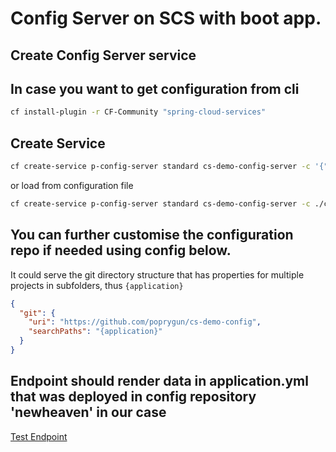 # Config Server on SCS with boot app.

## Create Config Server service

## In case you want to get configuration from cli

```bash
cf install-plugin -r CF-Community "spring-cloud-services"
```

## Create Service

```bash
cf create-service p-config-server standard cs-demo-config-server -c '{"git": {"uri": "https://github.com/poprygun/cs-demo-config"}}'
```

or load from configuration file

```bash
cf create-service p-config-server standard cs-demo-config-server -c ./config-server.json 
```

## You can further customise the configuration repo if needed using config below.

It could serve the git directory structure that has properties for multiple projects in subfolders, thus `{application}` 

```json
{
  "git": {
    "uri": "https://github.com/poprygun/cs-demo-config",
    "searchPaths": "{application}"
  }
}
```



## Endpoint should render data in application.yml that was deployed in config repository 'newheaven' in our case

[Test Endpoint](https://cs-demo.apps.pcfone.io/where)
